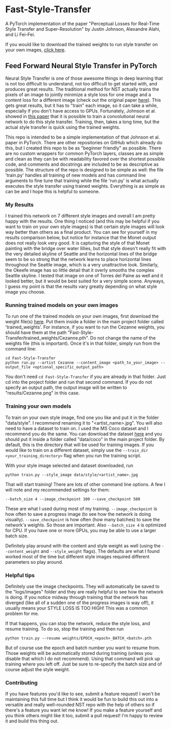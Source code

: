 # Fast-Style-Transfer
A PyTorch implementation of the paper "Perceptual Losses for Real-Time Style Transfer and Super-Resolution" by Justin Johnson, Alexandre Alahi, and Li Fei-Fei.

If you would like to download the trained weights to run style transfer on your own images, [click here](https://www.dropbox.com/sh/krumw3lpyn89tgj/AACEqkc8I-7_fzF089cfiwnYa?dl=0).

## Feed Forward Neural Style Transfer in PyTorch
Neural Style Transfer is one of those awesome things in deep learning that is not too difficult to understand, not too difficult to get started with, and produces great results. The traditional method for NST actually trains the pixels of an image to jointly minimize a style loss for one image and a content loss for a different image (check out the original paper [here](https://arxiv.org/abs/1508.06576)). This gets great results, but it has to "train" each image, so it can take a while, especially if you don't have access to GPUs. Fortunately, Johnson et al. showed in [this paper](https://arxiv.org/abs/1603.08155) that it is possible to train a convolutional neural network to do this style transfer. Training, then, takes a long time, but the actual style transfer is quick using the trained weights.

This repo is intended to be a simple implementation of that Johnson et al. paper in PyTorch. There are other repositories on GitHub which already do this, but I created this repo to be as "beginner friendly" as possible. There are no custom wrappers for common PyTorch layers, classes are as simple and clean as they can be with readability favored over the shortest possible code, and comments and docstrings are included to be as descriptive as possible. The structure of the repo is designed to be simple as well: the file 'train.py' handles all training of new models and has command line arguments to fine tune that training while the file 'run.py' is what actually executes the style transfer using trained weights. Everything is as simple as can be and I hope this is helpful to someone.

### My Results
I trained this network on 7 different style images and overall I am pretty happy with the results. One thing I noticed (and this may be helpful if you want to train on your own style images) is that certain style images will look way better than others as a final product. You can see for yourself in my results comparison below, but notice for instance that the Monet output does not really look very good. It is capturing the style of that Monet painting with the bridge over water lillies, but that style doesn't really fit with the very detailed skyline of Seattle and the horizontal lines of the bridge seem to be so strong that the network learns to place horizontal lines throughout the Seattle image, which is a very unattractive look. Similarly, the Okeefe image has so little detail that it overly smooths the complex Seattle skyline. I tested that image on one of Torres del Paine as well and it looked better, but it would be best suited for a very simple scene. Anyways, I guess my point is that the results vary greatly depending on what style image you choose.

### Running trained models on your own images
To run one of the trained models on your own images, first download the weight file(s) [here](https://www.dropbox.com/sh/krumw3lpyn89tgj/AACEqkc8I-7_fzF089cfiwnYa?dl=0). Put them inside a folder in the main project folder called 'trained_weights'. For instance, if you want to run the Cezanne weights, you should have them at the path "Fast-Style-Transfer/trained_weights/Cezanne.pth". Do not change the name of the weights file (this is important). Once it's in that folder, simply run from the command line:
```
cd Fast-Style-Transfer
python run.py --artist Cezanne --content_image <path_to_your_image> --output_file <optional_specific_output_path>
```
You don't need `cd Fast-Style-Transfer` if you are already in that folder. Just cd into the project folder and run that second command. If you do not specify an output path, the output image will be written to "results/Cezanne.png" in this case.

### Training your own models
To train on your own style image, find one you like and put it in the folder "data/style". I recommend renaming it to "<artist_name>.jpg". You will also need to have a dataset to train on. I used the MS Coco dataset and I recommend you do the same. You can download the dataset [here](https://cocodataset.org/#download) and you should put it inside a folder called "data/coco" in the main project folder. By default, this is the directory that will be used for training images. If you would like to train on a different dataset, simply use the `--train_dir <your_training_directory>` flag when you run the training script.

With your style image selected and dataset downloaded, run
```
python train.py --style_image data/style/<artist_name>.jpg
```
That will start training! There are lots of other command line options. A few I will note and my recommended settings for them:
```
--batch_size 4 --image_checkpoint 100 --save_checkpoint 500
```
These are what I used during most of my training. `--image_checkpoint` is how often to save a progress image (to see how the network is doing visually). `--save_checkpoint` is how often (how many batches) to save the network's weights. So those are important. Also `--batch_size 4` is optimized for CPU. If you have one or more GPUs, you may be able to use a larger batch size. 

Definitely play around with the content and style weight as well (using the `--content_weight` and `--style_weight` flags). The defaults are what I found worked most of the time but different style images required different parameters so play around.

### Helpful tips
Definitely use the image checkpoints. They will automatically be saved to the "logs/images" folder and they are really helpful to see how the network is doing. If you notice midway through training that the network has diverged (like all of a sudden one of the progress images is way off), it usually means your STYLE LOSS IS TOO HIGH! This was a common problem for me.

If that happens, you can stop the network, reduce the style loss, and resume training. To do so, stop the training and then run
```
python train.py --resume weights/EPOCH_<epoch>_BATCH_<batch>.pth
```
But of course use the epoch and batch number you want to resume from. Those weights will be automatically stored during training (unless you disable that which I do not recommend). Using that command will pick up training where you left off. Just be sure to re-specify the batch size and of course adjust the style weight.

### Contributing
If you have features you'd like to see, submit a feature request! I won't be maintaining this full time but I think it would be fun to build this out into a versatile and really well-rounded NST repo with the help of others so if there's a feature you want let me know! If you make a feature yourself and you think others might like it too, submit a pull request! I'm happy to review it and build this thing out.
